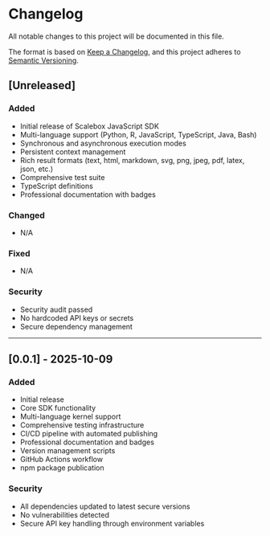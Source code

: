 # Changelog

All notable changes to this project will be documented in this file.

The format is based on [Keep a Changelog](https://keepachangelog.com/en/1.0.0/),
and this project adheres to [Semantic Versioning](https://semver.org/spec/v2.0.0.html).

## [Unreleased]

### Added
- Initial release of Scalebox JavaScript SDK
- Multi-language support (Python, R, JavaScript, TypeScript, Java, Bash)
- Synchronous and asynchronous execution modes
- Persistent context management
- Rich result formats (text, html, markdown, svg, png, jpeg, pdf, latex, json, etc.)
- Comprehensive test suite
- TypeScript definitions
- Professional documentation with badges

### Changed
- N/A

### Fixed
- N/A

### Security
- Security audit passed
- No hardcoded API keys or secrets
- Secure dependency management

---

## [0.0.1] - 2025-10-09

### Added
- Initial release
- Core SDK functionality
- Multi-language kernel support
- Comprehensive testing infrastructure
- CI/CD pipeline with automated publishing
- Professional documentation and badges
- Version management scripts
- GitHub Actions workflow
- npm package publication

### Security
- All dependencies updated to latest secure versions
- No vulnerabilities detected
- Secure API key handling through environment variables